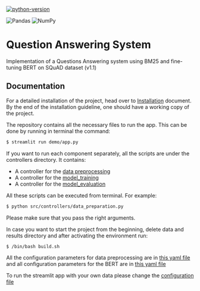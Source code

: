 [![python-version](https://img.shields.io/badge/python-v3.10-blue.svg)](https://www.python.org/)

<p float="left">
<img alt="Pandas" src="https://img.shields.io/badge/pandas-%23150458.svg?style=for-the-badge&logo=pandas&logoColor=white" />
<img alt="NumPy" src="https://img.shields.io/badge/numpy-%23013243.svg?style=for-the-badge&logo=numpy&logoColor=white" />
</p>

Question Answering System
=====

Implementation of a Questions Answering system using BM25 and fine-tuning BERT on SQuAD dataset (v1.1)

  

## Documentation
 

For a detailed installation of the project, head over to [Installation](docs/installation.md) document. 
By the end of the installation guideline, one should have a working copy of the project.

The repository contains all the necessary files to run the app. This can be done by running in terminal the command:
```bash
$ streamlit run demo/app.py
```

If you want to run each component separately, all the scripts are under the controllers directory. It contains:

* A controller for the [data preprocessing](src/controllers/data_preparation.py)
* A controller for the [model_training](src/controllers/model_training.py)
* A controller for the [model_evaluation](src/controllers/model_evaluation.py)

All these scripts can be executed from terminal. For example:
```bash
$ python src/controllers/data_preparation.py
```

Please make sure that you pass the right arguments.

In case you want to start the project from the beginning, delete data and results directory and after activating the environment
run:
```bash
$ /bin/bash build.sh
```

All the configuration parameters for data preprocessing are in [this yaml file](src/etl/config/bm25_preprocessing.yaml)
and all configuration parameters for the BERT are in [this yaml file](src/machine_learning/config/bert_config.yaml)

To run the streamlit app with your own data please change the [configuration file](demo/demo_config.yaml)